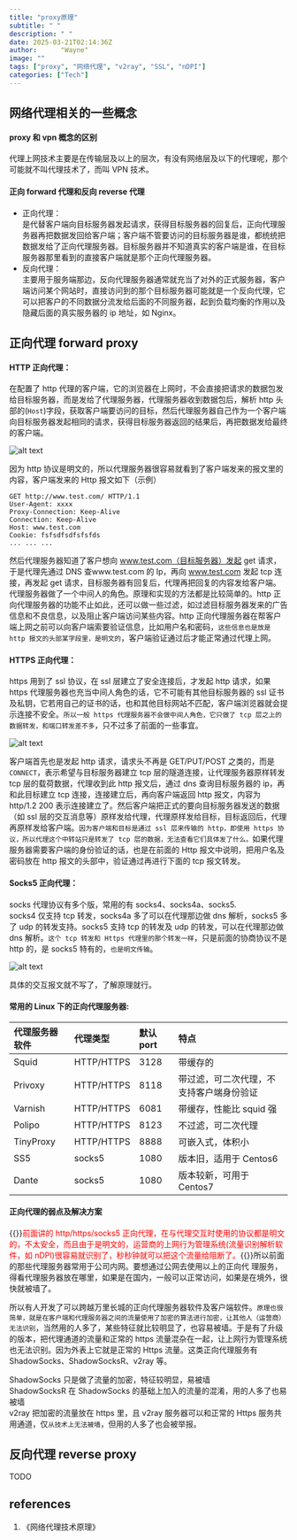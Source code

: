 ```yaml
---
title: "proxy原理"
subtitle: " "
description: " "
date: 2025-03-21T02:14:36Z
author:      "Wayne"
image: ""
tags: ["proxy", "网络代理", "v2ray", "SSL", "nDPI"]
categories: ["Tech"]
---
```


## 网络代理相关的一些概念

#### proxy 和 vpn 概念的区别

代理上网技术主要是在传输层及以上的层次，有没有网络层及以下的代理呢，那个可能就不叫代理技术了，而叫 VPN 技术。

#### 正向 forward 代理和反向 reverse 代理

- 正向代理：  
  是代替客户端向目标服务器发起请求，获得目标服务器的回复后，正向代理服务器再把数据发回给客户端；客户端不管要访问的目标服务器是谁，都统统把数据发给了正向代理服务器。目标服务器并不知道真实的客户端是谁，在目标服务器那里看到的直接客户端就是那个正向代理服务器。
- 反向代理：  
  主要用于服务端那边，反向代理服务器通常就充当了对外的正式服务器，客户端访问某个网站时，直接访问到的那个目标服务器可能就是一个反向代理，它可以把客户的不同数据分流发给后面的不同服务器，起到负载均衡的作用以及隐藏后面的真实服务器的 ip 地址，如 Nginx。

## 正向代理 forward proxy

#### HTTP 正向代理：

在配置了 http 代理的客户端，它的浏览器在上网时，不会直接把请求的数据包发给目标服务器，而是发给了代理服务器，代理服务器收到数据包后，解析 http 头部的(`Host`)字段，获取客户端要访问的目标，然后代理服务器自己作为一个客户端向目标服务器发起相同的请求，获得目标服务器返回的结果后，再把数据发给最终的客户端。

![alt text](/img/image-29.png)

因为 http 协议是明文的，所以代理服务器很容易就看到了客户端发来的报文里的内容，客户端发来的 Http 报文如下（示例）

```
GET http://www.test.com/ HTTP/1.1
User-Agent: xxxx
Proxy-Connection: Keep-Alive
Connection: Keep-Alive
Host: www.test.com
Cookie: fsfsdfsdfsfsfds
... ... ...
```

然后代理服务器知道了客户想向 www.test.com（目标服务器）发起 get 请求，于是代理先通过 DNS 查www.test.com 的 Ip，再向 www.test.com 发起 tcp 连接，再发起 get 请求，目标服务器有回复后，代理再把回复的内容发给客户端。代理服务器做了一个中间人的角色。原理和实现的方法都是比较简单的。http 正向代理服务器的功能不止如此，还可以做一些过滤，如过滤目标服务器发来的广告信息和不良信息，以及阻止客户端访问某些内容。http 正向代理服务器在帮客户端上网之前可以向客户端索要验证信息，比如用户名和密码，`这些信息也是放是 http 报文的头部某字段里，是明文的`，客户端验证通过后才能正常通过代理上网。

#### HTTPS 正向代理：

https 用到了 ssl 协议，在 ssl 层建立了安全连接后，才发起 http 请求，如果 https 代理服务器也充当中间人角色的话，它不可能有其他目标服务器的 ssl 证书及私钥，它若用自己的证书的话，也和其他目标网站不匹配，客户端浏览器就会提示连接不安全。`所以一般 https 代理服务器不会做中间人角色，它只做了 tcp 层之上的数据转发，和端口转发差不多`，只不过多了前面的一些事宜。

![alt text](/img/image-27.png)

客户端首先也是发起 http 请求，请求头不再是 GET/PUT/POST 之类的，而是 `CONNECT`，表示希望与目标服务器建立 tcp 层的隧道连接，让代理服务器原样转发 tcp 层的载荷数据，代理收到此 http 报文后，通过 dns 查询目标服务器的 ip，再和此目标建立 tcp 连接，连接建立后，再向客户端返回 http 报文，内容为 http/1.2 200 表示连接建立了。然后客户端把正式的要向目标服务器发送的数据（如 ssl 层的交互消息等）原样发给代理，代理原样发给目标，目标返回后，代理再原样发给客户端。`因为客户端和目标是通过 ssl 层来传输的 http，即使用 https 协议，所以代理这个中转站只是转发了 tcp 层的数据，无法查看它们具体发了什么。`如果代理服务器需要客户端的身份验证的话，也是在前面的 Http 报文中说明，把用户名及密码放在 http 报文的头部中，验证通过再进行下面的 tcp 报文转发。

#### Socks5 正向代理：

socks 代理协议有多个版，常用的有 socks4、socks4a、socks5.  
socks4 仅支持 tcp 转发，socks4a 多了可以在代理那边做 dns 解析，socks5 多了 udp 的转发支持。socks5 支持 tcp 的转发及 udp 的转发，可以在代理那边做 dns 解析。`这个 tcp 转发和 Https 代理里的那个转发一样`，只是前面的协商协议不是 http 的，是 socks5 特有的，`也是明文传输`。

![alt text](/img/image-28.png)

具体的交互报文就不写了，了解原理就行。

#### 常用的 Linux 下的正向代理服务器:

| 代理服务器软件 | 代理类型   | 默认 port | 特点                                     |
| :------------- | :--------- | :-------- | :--------------------------------------- |
| Squid          | HTTP/HTTPS | 3128      | 带缓存的                                 |
| Privoxy        | HTTP/HTTPS | 8118      | 带过滤，可二次代理，不支持客户端身份验证 |
| Varnish        | HTTP/HTTPS | 6081      | 带缓存，性能比 squid 强                  |
| Polipo         | HTTP/HTTPS | 8123      | 不过滤，可二次代理                       |
| TinyProxy      | HTTP/HTTPS | 8888      | 可嵌入式，体积小                         |
| SS5            | socks5     | 1080      | 版本旧，适用于 Centos6                   |
| Dante          | socks5     | 1080      | 版本较新，可用于 Centos7                 |

#### 正向代理的弱点及解决方案

{{<rawhtml>}}<span style="color:red;">前面讲的 http/https/socks5 正向代理，在与代理交互时使用的协议都是明文的，不太安全，而且由于是明文的，运营商的上网行为管理系统(流量识别解析软件，如 nDPI)很容易就识别了，秒秒钟就可以把这个流量给阻断了。</span>{{</rawhtml>}}所以前面的那些代理服务器常用于公司内网。要想通过公网去使用以上的正向代
理服务，得看代理服务器放在哪里，如果是在国内，一般可以正常访问，如果是在境外，很快就被墙了。

所以有人开发了可以跨越万里长城的正向代理服务器软件及客户端软件。`原理也很简单，就是在客户端和代理服务器之间的流量使用了加密的算法进行加密，让其他人（运营商）无法识别`，当然用的人多了，某些特征就比较明显了，也容易被墙。于是有了升级的版本，把代理通道的流量和正常的 https 流量混杂在一起，让上网行为管理系统也无法识别。因为外表上它就是正常的 Https 流量。这类正向代理服务有 ShadowSocks、ShadowSocksR、v2ray 等。

ShadowSocks 只是做了流量的加密，特征较明显，易被墙  
ShadowSocksR 在 ShadowSocks 的基础上加入的流量的混淆，用的人多了也易被墙  
v2ray 把加密的流量放在 https 里，且 v2ray 服务器可以和正常的 Https 服务共用通道，仅`从技术上无法被墙`，但用的人多了也会被举报。

## 反向代理 reverse proxy

TODO

## references

1. 《网络代理技术原理》
